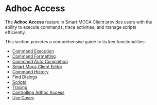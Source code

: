 # Adhoc Access

The **Adhoc Access** feature in Smart MOCA Client provides users with the ability to execute commands, trace activities, and manage scripts efficiently. 

This section provides a comprehensive guide to its key functionalities:

- [Command Execution](./adhoc-access/command-execution.md)
- [Command Formatting](./adhoc-access/command-formatting.md)
- [Command Auto Completion](./adhoc-access/command-completion.md)
- [Smart Moca Client Editor](./adhoc-access/moca-editor.md)
- [Command History](./adhoc-access/command-history.md)
- [Find Dialogs](./adhoc-access/find-dialogs.md)
- [Scripts](./adhoc-access/scripts.md)
- [Tracing](./database-trace.md)
- [Controlling Adhoc Access](./adhoc-access/controlling-adhocaccess.md)
- [Use Cases](./adhoc-access/use-cases.md)